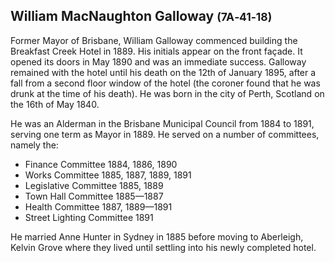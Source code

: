 
## William MacNaughton Galloway <small>(7A‑41‑18)</small>

Former Mayor of Brisbane, William Galloway commenced building the Breakfast Creek Hotel in 1889. His initials appear on the front façade. It opened its doors in May 1890 and was an immediate success. Galloway remained with the hotel until his death on the 12th of January 1895, after a fall from a second floor window of the hotel (the coroner found that he was drunk at the time of his death). He was born in the city of Perth, Scotland on the 16th of May 1840. 

He was an Alderman in the Brisbane Municipal Council from 1884 to 1891, serving one term as Mayor in 1889. He served on a number of committees, namely the:

- Finance Committee 1884, 1886, 1890
- Works Committee 1885, 1887, 1889, 1891
- Legislative Committee 1885, 1889
- Town Hall Committee 1885—1887
- Health Committee 1887, 1889—1891 
- Street Lighting Committee 1891

He married Anne Hunter in Sydney in 1885 before moving to Aberleigh, Kelvin Grove where they lived until settling into his newly completed hotel.
